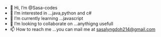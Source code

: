 - 👋 Hi, I’m @Sasa-codes
- 👀 I’m interested in ...java,python and c#
- 🌱 I’m currently learning ...javascript
- 💞️ I’m looking to collaborate on ...anythigng usefull
- 📫 How to reach me ...you can mail me at sasalyngdoh214@gmail.com

<!---
Sasa-codes/Sasa-codes is a ✨ special ✨ repository because its `README.md` (this file) appears on your GitHub profile.
You can click the Preview link to take a look at your changes.
--->
